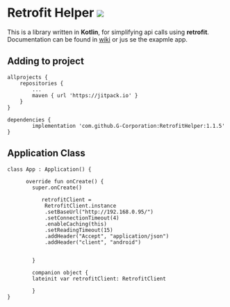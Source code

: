 # Retrofit Helper [![](https://jitpack.io/v/G-Corporation/RetrofitHelper.svg)](https://jitpack.io/#G-Corporation/RetrofitHelper)  
This is a library written in __Kotlin__, for simplifying api calls using __retrofit__.  
Documentation can be found in [wiki](https://github.com/G-Corporation/RetrofitHelper/wiki) or jus se the exapmle app.  

## Adding to project
	allprojects {
		repositories {
			...
			maven { url 'https://jitpack.io' }
		}
	}

	dependencies {
	        implementation 'com.github.G-Corporation:RetrofitHelper:1.1.5'
	}

## Application Class

	class App : Application() {

		  override fun onCreate() {
			super.onCreate()

		       retrofitClient =
			    RetrofitClient.instance
				.setBaseUrl("http://192.168.0.95/")
				.setConnectionTimeout(4)
				.enableCaching(this)
				.setReadingTimeout(15)
				.addHeader("Accept", "application/json")
				.addHeader("client", "android")


		    }

		    companion object {
			lateinit var retrofitClient: RetrofitClient

		    }
	}




